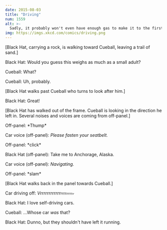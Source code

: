 ```yaml
---
date: 2015-08-03
title: "Driving"
num: 1559
alt: >-
  Sadly, it probably won't even have enough gas to make it to the first border crossing.
img: https://imgs.xkcd.com/comics/driving.png
---
```

[Black Hat, carrying a rock, is walking toward Cueball, leaving a trail of sand.]

Black Hat: Would you guess this weighs as much as a small adult?

Cueball: What?

Cueball: Uh, probably.

[Black Hat walks past Cueball who turns to look after him.]

Black Hat: Great!

[Black Hat has walked out of the frame. Cueball is looking in the direction he left in. Several noises and voices are coming from off-panel.]

Off-panel: \*Thump\*

Car voice (off-panel): *Please fasten your seatbelt.*

Off-panel: \*click\*

Black Hat (off-panel): Take me to Anchorage, Alaska.

Car voice (off-panel): *Navigating.*

Off-panel: \*slam\*

[Black Hat walks back in the panel towards Cueball.]

Car driving off: *Vrrrrrrrrrrrr<small>rrrr<small>rrrrr<small>rr</small></small></small>*

Black Hat: I love self-driving cars.

Cueball: ...Whose car *was* that?

Black Hat: Dunno, but they shouldn't have left it running.